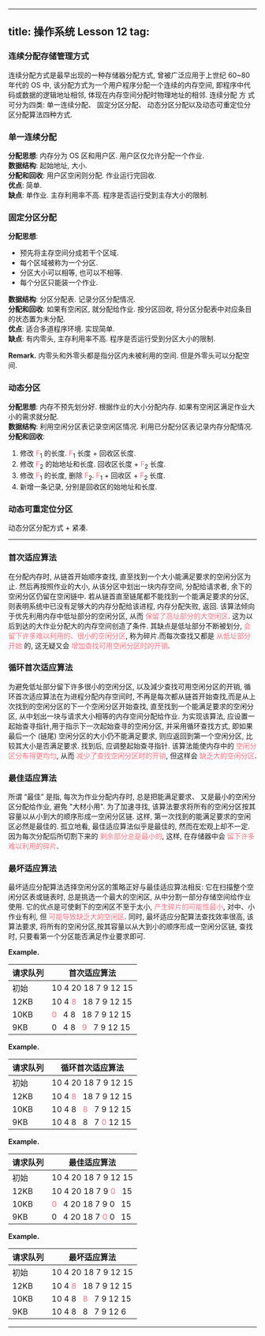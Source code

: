 
---
title: 操作系统 Lesson 12
tag: [](/index.md)
---

<style>
hint {
  color: gray;  
}
em {
  color: rgb(249, 117, 131);
  font-style: normal;
}
</style>

### 连续分配存储管理⽅式

连续分配⽅式是最早出现的⼀种存储器分配⽅式, 曾被⼴泛应⽤于上世纪 60~80 年代的 OS 中, 该分配⽅式为⼀个⽤户程序分配⼀个连续的内存空间, 即程序中代码或数据的逻辑地址相邻, 体现在内存空间分配时物理地址的相邻. 连续分配 ⽅ 式可分为四类: 单⼀连续分配、 固定分区分配、 动态分区分配以及动态可重定位分区分配算法四种⽅式.

### 单⼀连续分配

**分配思想**: 内存分为 OS 区和用户区. 用户区仅允许分配一个作业. \
**数据结构**: 起始地址, 大小. \
**分配和回收**: 用户区空闲则分配. 作业运行完回收. \
**优点**: 简单. \
**缺点**: 单作业. 主存利用率不高. 程序是否运行受到主存大小的限制. 

### 固定分区分配

**分配思想**:

- 预先将主存空间分成若干个区域. 
- 每个区域被称为一个分区. 
- 分区大小可以相等, 也可以不相等. 
- 每个分区只能装一个作业.

**数据结构**: 分区分配表. 记录分区分配情况. \
**分配和回收**: 如果有空闲区, 就分配给作业. 按分区回收, 将分区分配表中对应条目的状态置为未分配. \
**优点**: 适合多道程序环境. 实现简单. \
**缺点**: 有内零头, 主存利用率不高. 程序是否运行受到分区大小的限制. 

$\textbf{Remark.}$ 内零头和外零头都是指分区内未被利用的空间. 但是外零头可以分配空间. 

### 动态分区

**分配思想**: 内存不预先划分好. 根据作业的大小分配内存. 如果有空闲区满足作业大小的需求就分配. \
**数据结构**: 利用空闲分区表记录空闲区情况. 利用已分配分区表记录内存分配情况. \
**分配和回收**: 
1. 修改 $F_1$ 的长度. $F_1$ 长度 + 回收区长度.  
2. 修改 $F_2$ 的始地址和长度. 回收区长度 + $F_2$ 长度.  
3. 修改 $F_1$ 的长度, 删除 $F_2$. $F_1$ + 回收区 + $F_2$ 长度. 
4. 新增一条记录, 分别是回收区的始地址和长度. 

<!-- **优点**:  -->
<!-- **缺点**:  -->

### 动态可重定位分区

动态分区分配方式 + 紧凑. 

---

### ⾸次适应算法

在分配内存时, 从链⾸开始顺序查找, 直⾄找到⼀个⼤⼩能满⾜要求的空闲分区为⽌. 然后再按照作业的⼤⼩, 从该分区中划出⼀块内存空间, 分配给请求者, 余下的空闲分区仍留在空闲链中. 若从链⾸直⾄链尾都不能找到⼀个能满⾜要求的分区, 则表明系统中已没有⾜够⼤的内存分配给该进程, 内存分配失败, 返回. 该算法倾向于优先利⽤内存中低址部分的空闲分区, 从⽽ *保留了⾼址部分的⼤空闲区*. 这为以后到达的⼤作业分配⼤的内存空间创造了条件. 其缺点是低址部分不断被划分, *会留下许多难以利⽤的、很⼩的空闲分区*, 称为碎⽚.⽽每次查找又都是 *从低址部分开始* 的, 这⽆疑又会 *增加查找可⽤空闲分区时的开销*.

### 循环⾸次适应算法

为避免低址部分留下许多很⼩的空闲分区, 以及減少查找可⽤空闲分区的开销, 循环⾸次适应算法在为进程分配内存空间时, 不再是每次都从链⾸开始查找,⽽是从上次找到的空闲分区的下⼀个空闲分区开始查找, 直⾄找到⼀个能满⾜要求的空闲分区, 从中划出⼀块与请求⼤⼩相等的内存空间分配给作业. 为实现该算法, 应设置⼀起始查寻指针,⽤于指⽰下⼀次起始查寻的空闲分区, 并采⽤循环查找⽅式, 即如果最后⼀个 (链尾) 空闲分区的⼤⼩仍不能满⾜要求, 则应返回到第⼀个空闲分区, ⽐较其⼤⼩是否满⾜要求. 找到后, 应调整起始查寻指针. 该算法能使内存中的 *空闲分区分布得更均匀*, 从⽽ *减少了查找空闲分区时的开销*, 但这样会 *缺乏⼤的空闲分区*.

### 最佳适应算法

所谓 “最佳” 是指, 每次为作业分配内存时, 总是把能满⾜要求、 又是最⼩的空闲分区分配给作业, 避免 "⼤材⼩⽤". 为了加速寻找, 该算法要求将所有的空闲分区按其容量以从⼩到⼤的顺序形成⼀空闲分区链. 这样, 第⼀次找到的能满⾜要求的空闲区必然是最佳的. 孤⽴地看, 最佳适应算法似乎是最佳的, 然⽽在宏观上却不⼀定. 因为每次分配后所切割下来的 *剩余部分总是最⼩的*, 这样, 在存储器中会 *留下许多难以利⽤的碎⽚*. 

### 最坏适应算法

最坏适应分配算法选择空闲分区的策略正好与最佳适应算法相反: 它在扫描整个空闲分区表或链表时, 总是挑选⼀个最⼤的空闲区, 从中分割⼀部分存储空间给作业使⽤. 它的优点是可使剩下的空闲区不⾄于太⼩, *产⽣碎⽚的可能性最⼩*, 对中、⼩作业有利, 但 *可能导致缺乏大的空闲区*. 同时, 最坏适应分配算法查找效率很⾼, 该算法要求, 将所有的空闲分区,按其容量以从⼤到⼩的顺序形成⼀空闲分区链, 查找时, 只要看第⼀个分区能否满⾜作业要求即可. 


$\textbf{Example.}$ 

| 请求队列 | ⾸次适应算法 |
| - | - |
| 初始 | 10 4 20 18 7 9 12 15 |
| 12KB | 10 4 *8* $~$ 18 7 9 12 15 |
| 10KB | *0* $~$ 4 8 $~$ 18 7 9 12 15  |
| 9KB | 0 $~$ 4 8 $~$ *9* $~$ 7 9 12 15  |


$\textbf{Example.}$ 

| 请求队列 | 循环⾸次适应算法 |
| - | - |
| 初始 | 10 4 20 18 7 9 12 15 |
| 12KB | 10 4 *8* $~$ 18 7 9 12 15 |
| 10KB | 10 4 8 $~$ *8* $~$ 7 9 12 15  |
| 9KB | 10 4 8 $~$ 8 $~$ 7 *0* 12 15  |

$\textbf{Example.}$ 

| 请求队列 | 最佳适应算法 |
| - | - |
| 初始 | 10 4 20 18 7 9 12 15 |
| 12KB | 10 4 20 18 7 9 *0* $~$ 15 |
| 10KB | *0* $~$ 4 20 18 7 9 0 $~$ 15  |
| 9KB | 0 $~$ 4 20 18 7 *0* 0 $~$ 15  |


$\textbf{Example.}$ 

| 请求队列 | 最坏适应算法 |
| - | - |
| 初始 | 10 4 20 18 7 9 12 15 |
| 12KB | 10 4 *8* $~$ 18 7 9 12 15 |
| 10KB | 10 4 8 $~$ *8* $~$ 7 9 12 15 |
| 9KB | 10 4 8 $~$ 8 $~$ 7 9 12 6 |

---
